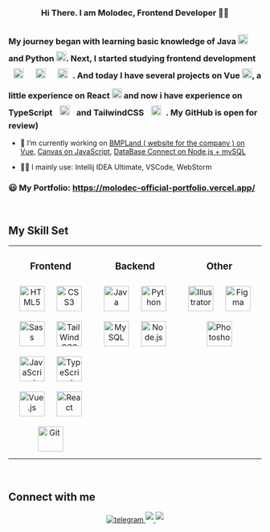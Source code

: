 ### <div align="center">Hi There. I am Molodec, Frontend Developer 👨‍💻</div>    


### <div aligh="center"> My journey began with learning basic knowledge of Java <a href="https://www.java.com/" target="_blank"><img style="margin-top: 10px" src="https://profilinator.rishav.dev/skills-assets/java-original-wordmark.svg" alt="Java" height="20" /></a> and Python <a href="https://www.python.org/" target="_blank"><img style="margin-top: 10px" src="https://profilinator.rishav.dev/skills-assets/python-original.svg" alt="Python" height="20" /></a>. Next, I started studying frontend development <a href="https://en.wikipedia.org/wiki/HTML5" target="_blank"><img style="margin: 10px" src="https://profilinator.rishav.dev/skills-assets/html5-original-wordmark.svg" alt="HTML5" height="20" /></a> <a href="https://www.w3schools.com/css/" target="_blank"><img style="margin: 10px" src="https://profilinator.rishav.dev/skills-assets/css3-original-wordmark.svg" alt="CSS3" height="20" /></a> <a href="https://www.javascript.com/" target="_blank"><img style="margin: 10px" src="https://profilinator.rishav.dev/skills-assets/javascript-original.svg" alt="JavaScript" height="20" /></a>. And today I have several projects on Vue <a href="https://vuejs.org/" target="_blank"><img style="margin-top: 10px" src="https://profilinator.rishav.dev/skills-assets/vuejs-original-wordmark.svg" alt="Vue.js" height="20" /></a>, a little experience on React <a href="https://reactjs.org/" target="_blank"><img style="margin-top: 10px" src="https://profilinator.rishav.dev/skills-assets/react-original-wordmark.svg" alt="React" height="20" /></a> and now i have experience on TypeScript <a href="https://www.typescriptlang.org/" target="_blank"><img style="margin: 10px" src="https://profilinator.rishav.dev/skills-assets/typescript-original.svg" alt="TypeScript" height="20" /></a> and TailwindCSS <a href="https://tailwindcss.com/" target="_blank"><img style="margin: 10px" src="https://profilinator.rishav.dev/skills-assets/tailwindcss.svg" alt="TailWindCSS" height="20" /></a>. My GitHub is open for review) 
 </div>

 
- 🔭 I’m currently working on [BMPLand ( website for the company ) on Vue](https://github.com/MolodecOfficial/BMPLand), [Canvas on JavaScript](https://github.com/MolodecOfficial/Canvas), [DataBase Connect on Node.js + mySQL](https://github.com/MolodecOfficial/Node.js-Database) 
  
- 👨‍💻 I mainly use: Intellij IDEA Ultimate, VSCode, WebStorm
  
### <div aligh="center">😃 My Portfolio: https://molodec-official-portfolio.vercel.app/ </div>
  
<br/>  


## My Skill Set  
<table><tr><td valign="top" width="33%">

### <div align="center"> Frontend  
<div align="center">  
<a href="https://en.wikipedia.org/wiki/HTML5" target="_blank"><img style="margin: 10px" src="https://profilinator.rishav.dev/skills-assets/html5-original-wordmark.svg" alt="HTML5" height="50" /></a>  
<a href="https://www.w3schools.com/css/" target="_blank"><img style="margin: 10px" src="https://profilinator.rishav.dev/skills-assets/css3-original-wordmark.svg" alt="CSS3" height="50" /></a>  
<a href="https://sass-lang.com/" target="_blank"><img style="margin: 10px" src="https://profilinator.rishav.dev/skills-assets/sass-original.svg" alt="Sass" height="50" /></a> 
<a href="https://tailwindcss.com/" target="_blank"><img style="margin: 10px" src="https://profilinator.rishav.dev/skills-assets/tailwindcss.svg" alt="TailWindCSS" height="50" /></a> 
<a href="https://www.javascript.com/" target="_blank"><img style="margin: 10px" src="https://profilinator.rishav.dev/skills-assets/javascript-original.svg" alt="JavaScript" height="50" /></a>  
<a href="https://www.typescriptlang.org/" target="_blank"><img style="margin: 10px" src="https://profilinator.rishav.dev/skills-assets/typescript-original.svg" alt="TypeScript" height="50" /></a>
<a href="https://vuejs.org/" target="_blank"><img style="margin: 10px" src="https://profilinator.rishav.dev/skills-assets/vuejs-original-wordmark.svg" alt="Vue.js" height="50" /></a>  
<a href="https://reactjs.org/" target="_blank"><img style="margin: 10px" src="https://profilinator.rishav.dev/skills-assets/react-original-wordmark.svg" alt="React" height="50" /></a>  
<a href="https://github.com/" target="_blank"><img style="margin: 10px" src="https://profilinator.rishav.dev/skills-assets/git-scm-icon.svg" alt="Git" height="50" /></a>  
</div>

</td><td valign="top" width="33%">



### <div align="center"> Backend  
<div align="center">  
<a href="https://www.java.com/" target="_blank"><img style="margin: 10px" src="https://profilinator.rishav.dev/skills-assets/java-original-wordmark.svg" alt="Java" height="50" /></a>  
<a href="https://www.python.org/" target="_blank"><img style="margin: 10px" src="https://profilinator.rishav.dev/skills-assets/python-original.svg" alt="Python" height="50" /></a>  
<a href="https://www.mysql.com/" target="_blank"><img style="margin: 10px" src="https://profilinator.rishav.dev/skills-assets/mysql-original-wordmark.svg" alt="MySQL" height="50" /></a>  
<a href="https://nodejs.org/" target="_blank"><img style="margin: 10px" src="https://profilinator.rishav.dev/skills-assets/nodejs-original-wordmark.svg" alt="Node.js" height="50" /></a>  
</div>

</td><td valign="top" width="33%">



### <div align="center"> Other  
<div align="center">  
<a href="https://www.adobe.com/in/products/illustrator.html" target="_blank"><img style="margin: 10px" src="https://profilinator.rishav.dev/skills-assets/adobe_illustrator-icon.svg" alt="Illustrator" height="50" /></a>  
<a href="https://www.figma.com/" target="_blank"><img style="margin: 10px" src="https://profilinator.rishav.dev/skills-assets/figma-icon.svg" alt="Figma" height="50" /></a>  
<a href="https://www.adobe.com/in/products/photoshop.html" target="_blank"><img style="margin: 10px" src="https://profilinator.rishav.dev/skills-assets/photoshop-plain.svg" alt="Photoshop" height="50" /></a>  
</div>

</td></tr></table>  

<br/>  


## Connect with me  
<div align="center">
<a aligh="center" href="https://t.me/molodec_official" target="_blank">
<img src=https://img.shields.io/badge/telegram-%2324292e.svg?&style=for-the-badge&logo=telegram&logoColor=blue alt=telegram style="margin-bottom: 5px;" />
</a>  
<a href="https://vk.com/molodec__official" target="_blank">
<img src=https://img.shields.io/badge/vk-%2324292e.svg?&style=for-the-badge&logo=vk&logoColor=lightblue style="margin-bottom: 5px;" />
</a>
<a href="https://discord.gg/p2cc7txn" target="_blank">
<img src=https://img.shields.io/badge/discord-%2324292e.svg?&style=for-the-badge&logo=discord&logoColor=blue style="margin-bottom: 5px;" />
</a> 
</div>  
  
